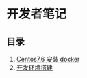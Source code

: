 # 开发者笔记
## 目录
1. [Centos7.6 安装 docker](https://github.com/lingdle/dev-note/blob/master/docker.md)
2. [开发环境搭建](https://github.com/lingdle/dev-note/blob/master/dev-setup.md)
